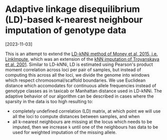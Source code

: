 # Adaptive linkage disequilibrium (LD)-based k-nearest neighbour imputation of genotype data

[2023-11-03]

This is an attempt to extend the [LD-kNNi method of Money et al, 2015, i.e. LinkImpute](https://doi.org/10.1534/g3.115.021667), which was an extension of the [kNN imputation of Troyanskaya et al, 2001](https://doi.org/10.1093/bioinformatics/17.6.520). Similar to LD-kNNi, LD is estimated using Pearson's product moment correlation across loci per pair of samples, but instead of computing this across all the loci, we divide the genome into windows which respect chromosomal/scaffold boundaries. We use Euclidean distance which accomodates for continuous allele frequencies instead of genotype classes as in taxicab or Manhattan distance used in LD-kNNi. The adaptive behavior of our algorithm can be described in cases where the sparsity in the data is too high resulting to:
  - completely undefined correlation (LD) matrix, at which point we will use all the loci to compute distances between samples, and when
  - all k-nearest neighbours are missing at the locus which needs to be imputed, then we increase `k` until one of the neighbours has data to be used for weighted imputation of the missing allele.
